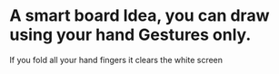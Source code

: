 # A smart board Idea, you can draw using your hand Gestures only.

If you fold all your hand fingers it clears the white screen
